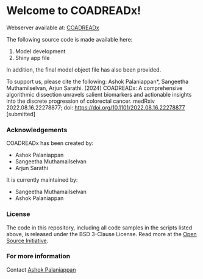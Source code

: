 # Welcome to COADREADx!

Webserver available at: [COADREADx](https://apalanialab.shinyapps.io/coadreadx/)

The following source code is made available here:
1. Model development
2. Shiny app file

In addition, the final model object file has also been provided.

To support us, please cite the following:
Ashok Palaniappan*, Sangeetha Muthamilselvan, Arjun Sarathi. (2024) COADREADx: A comprehensive algorithmic dissection unravels salient biomarkers and actionable insights into the discrete progression of colorectal cancer. medRxiv 2022.08.16.22278877; doi: https://doi.org/10.1101/2022.08.16.22278877 [submitted]

### Acknowledgements
COADREADx has been created by: 
 - Ashok Palaniappan
 - Sangeetha Muthamailselvan
 - Arjun Sarathi

It is currently maintained by:
 - Sangeetha Muthamailselvan
 - Ashok Palaniappan

### License 
The code in this repository, including all code samples in the scripts listed above, is released under the BSD 3-Clause License. Read more at the [Open Source Initiative](https://opensource.org/licenses/MIT).

### For more information
Contact [Ashok Palaniappan](mailto:apalania@scbt.sastra.edu)
